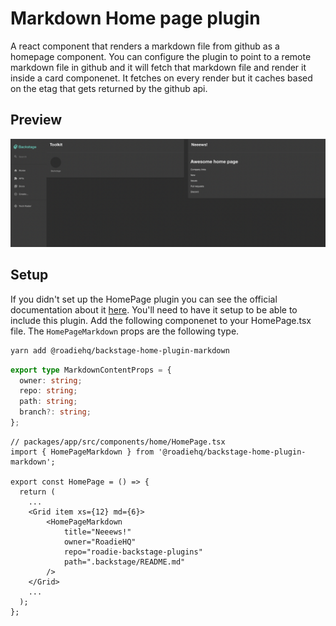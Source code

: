 # Markdown Home page plugin

A react component that renders a markdown file from github as a homepage component. You can configure the plugin to point to a remote markdown file in github and it will fetch that markdown file and render it inside a card componenet.
It fetches on every render but it caches based on the etag that gets returned by the github api.

## Preview

![](./docs/home-page-markdown.png)

## Setup

If you didn't set up the HomePage plugin you can see the official documentation about it [here](https://github.com/backstage/backstage/tree/master/plugins/home). You'll need to have it setup to be able to include this plugin.
Add the following componenet to your HomePage.tsx file. The `HomePageMarkdown` props are the following type.

```bash
yarn add @roadiehq/backstage-home-plugin-markdown
```

```ts
export type MarkdownContentProps = {
  owner: string;
  repo: string;
  path: string;
  branch?: string;
};
```

```tsx
// packages/app/src/components/home/HomePage.tsx
import { HomePageMarkdown } from '@roadiehq/backstage-home-plugin-markdown';

export const HomePage = () => {
  return (
    ...
    <Grid item xs={12} md={6}>
        <HomePageMarkdown
            title="Neeews!"
            owner="RoadieHQ"
            repo="roadie-backstage-plugins"
            path=".backstage/README.md"
        />
    </Grid>
    ...
  );
};
```
